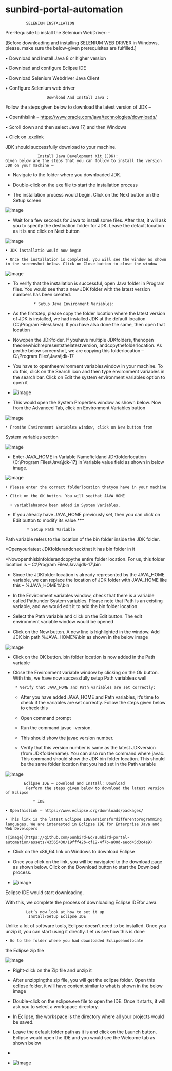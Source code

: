 # sunbird-portal-automation
             SELENIUM INSTALLATION
             
Pre-Requisite to install the Selenium WebDriver: -

[Before downloading and installing SELENIUM WEB DRIVER in Windows,
please. make sure the below-given prerequisites are fulfilled.]

• Download and Install Java 8 or higher version

• Download and configure Eclipse IDE

• Download Selenium Webdriver Java Client

• Configure Selenium web driver


                      Download And Install Java :
                      
Follow the steps given below to download the latest version of JDK –

• Openthislink – https://www.oracle.com/java/technologies/downloads/

• Scroll down and then select Java 17, and then Windows

• Click on .exelink

JDK should successfully download to your machine.

                  Install Java Development Kit (JDK):
    Given below are the steps that you can follow to install the version
    JDK on your machine –

* Navigate to the folder where you downloaded JDK.

* Double-click on the exe file to start the installation process


* The installation process would begin. Click on the Next button
on the Setup screen


![image](https://github.com/Sunbird-Ed/sunbird-portal-automation/assets/43565430/f774537b-2bca-4bc8-bd6a-671141671af8)

* Wait for a few seconds for Java to install some files. After that,
it will ask you to specify the destination folder for JDK. Leave the
default location as it is and click on Next button


![image](https://github.com/Sunbird-Ed/sunbird-portal-automation/assets/43565430/308fe9ff-c781-45e4-87bb-3f379d16995f)

    • JDK installatio would now begin
    
    • Once the installation is completed, you will see the window as shown in the screenshot below. Click on Close button to close the window


  ![image](https://github.com/Sunbird-Ed/sunbird-portal-automation/assets/43565430/d97631b3-c3d8-4a52-94ca-88bd5912ac53)


   * To verify that the installation is successful, open Java folder in Program files. You would see that a new JDK folder with the latest version numbers has been created.

                  * Setup Java Environment Variables:
     
* As the firststep, please copy the folder location where the latest version of JDK is installed, we had installed JDK at the default location (C:\Program Files\Java). If you have also done the same, then open that location

* Nowopen the JDKfolder. If youhave multiple JDKfolders, thenopen theonewhichrepresentsthelatestversion, andcopythefolderlocation. As perthe below screenshot, we are copying this folderlocation – C:\Program Files\Java\jdk-17

* You have to opentheenvironment variableswindow in your machine. To do this, click on the Search icon and then type environment variables in the search bar. Click on Edit the system environment variables option to open it


* ![image](https://github.com/Sunbird-Ed/sunbird-portal-automation/assets/43565430/47ca5e3c-b04c-43de-ad6e-49a0d0172dc8)

* This would open the System Properties window as shown below. Now from the Advanced Tab, click on Environment Variables button


![image](https://github.com/Sunbird-Ed/sunbird-portal-automation/assets/43565430/f96348ab-1495-4bf0-9bbe-4659edf319a7)

    • Fromthe Environment Variables window, click on New button from
System variables section


![image](https://github.com/Sunbird-Ed/sunbird-portal-automation/assets/43565430/8128c072-3fb3-46c8-bd2f-26d84e5ebd5f)

* Enter JAVA_HOME in Variable Namefieldand JDKfolderlocation (C:\Program Files\Java\jdk-17) in Variable value field as shown in below image.


 ![image](https://github.com/Sunbird-Ed/sunbird-portal-automation/assets/43565430/a8fa5553-e4ad-4308-a299-6ff7e66cfda9)

    • Please enter the correct folderlocation thatyou have in your machine
    
    • Click on the OK button. You will seethat JAVA_HOME

      • variablehasnow been added in System Variables.
      
* If you already have JAVA_HOME previously set, then you can click on Edit button to modify its value.***


            * Setup Path Variable

Path variable refers to the location of the bin folder inside the JDK folder.

*Openyourlatest JDKfolderandcheckthat it has bin folder in it

*Nowopenthisbinfolderandcopythe entire folder location. For us, this folder location is – C:\Program Files\Java\jdk-17\bin

* Since the JDKfolder location is already represented by the JAVA_HOME variable, we can replace the location of JDK folder with JAVA_HOME like this – %JAVA_HOME%\bin

* In the Environment variables window, check that there is a variable called Pathunder System variables. Please note that Path is an existing variable, and we would edit it to add the bin folder location

* Select the Path variable and click on the Edit button. The edit environment variable window would be opened

* Click on the New button. A new line is highlighted in the window. Add JDK bin path %JAVA_HOME%\bin as shown in the below image

![image](https://github.com/Sunbird-Ed/sunbird-portal-automation/assets/43565430/da875e7b-8a88-4161-9ff3-b95cf1af9f98)


* Click on the OK button. bin folder location is now added in the Path variable

* Close the Environment variable window by clicking on the Ok button. With this, we have now successfully setup Path variableas well

       * Verify that JAVA_HOME and Path variables are set correctly:

  * After you have added JAVA_HOME and Path variables, it’s time to check if the variables are set correctly. Follow the steps given below to check this
    
  * Open command prompt

   * Run the command javac -version.
     
   * This should show the javac version number.
 
   * Verify that this version number is same as the latest JDKversion (from JDKfoldername). You can also run the command where javac. This command should show the JDK bin folder location. This should be the same folder location that you had set in the Path variable

![image](https://github.com/Sunbird-Ed/sunbird-portal-automation/assets/43565430/33086f2d-d079-4998-adba-327b9179c7ac)

            Eclipse IDE – Download and Install: Download
             Perform the steps given below to download the latest version of Eclipse

                * IDE
  
    • Openthislink – https://www.eclipse.org/downloads/packages/
    
    • This link is the latest Eclipse IDEversionsfordifferentprogramming languages. We are interested in Eclipse IDE for Enterprise Java and Web Developers

    ![image](https://github.com/Sunbird-Ed/sunbird-portal-automation/assets/43565430/19fff42b-cf12-4f7b-a00d-aecd45d3c4e9)

* Click on the x86_64 link on Windows to download Eclipse
  
* Once you click on the link, you will be navigated to the download page as shown below. Click on the Download button to start the Download process.

* ![image](https://github.com/Sunbird-Ed/sunbird-portal-automation/assets/43565430/a3c3deb5-a317-4727-9318-7c6a72186bd3)

Eclipse IDE would start downloading.

With this, we complete the process of downloading Eclipse IDEfor Java.

             Let’s now look at how to set it up
              Install/Setup Eclipse IDE       
              
Unlike a lot of software tools, Eclipse doesn’t need to be installed. Once you unzip it, you can start using it directly. Let us see how this is done 

    • Go to the folder where you had downloaded Eclipseandlocate
the Eclipse zip file

![image](https://github.com/Sunbird-Ed/sunbird-portal-automation/assets/43565430/f66c3ec1-f3a9-48b5-bd02-7d2c56259a76)

* Right-click on the Zip file and unzip it
  
* After unzippingthe zip file, you will get the eclipse folder. Open this eclipse folder, it will have content similar to what is shown in the below image

* Double-click on the eclipse.exe file to open the IDE. Once it starts, it will ask you to select a workspace directory.

* In Eclipse, the workspace is the directory where all your projects would be saved.

* Leave the default folder path as it is and click on the Launch button. Eclipse would open the IDE and you would see the Welcome tab as shown below
* 
* ![image](https://github.com/Sunbird-Ed/sunbird-portal-automation/assets/43565430/54a2ae29-f98b-4862-a128-f638d07ccd0a)

              

